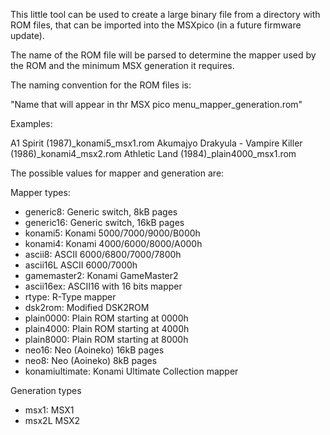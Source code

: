 This little tool can be used to create a large binary file from a directory with ROM files, that can be imported into the MSXpico (in a future firmware update).

The name of the ROM file will be parsed to determine the mapper used by the ROM and the minimum MSX generation it requires.

The naming convention for the ROM files is:

"Name that will appear in thr MSX pico menu_mapper_generation.rom"

Examples:

A1 Spirit (1987)_konami5_msx1.rom
Akumajyo Drakyula - Vampire Killer (1986)_konami4_msx2.rom
Athletic Land (1984)_plain4000_msx1.rom

The possible values for mapper and generation are:

Mapper types:

- generic8:        Generic switch, 8kB pages
- generic16:       Generic switch, 16kB pages
- konami5:         Konami 5000/7000/9000/B000h
- konami4:         Konami 4000/6000/8000/A000h
- ascii8:          ASCII 6000/6800/7000/7800h
- ascii16L         ASCII 6000/7000h
- gamemaster2:     Konami GameMaster2
- ascii16ex:       ASCII16 with 16 bits mapper
- rtype:           R-Type mapper
- dsk2rom:         Modified DSK2ROM
- plain0000:       Plain ROM starting at 0000h
- plain4000:       Plain ROM starting at 4000h
- plain8000:       Plain ROM starting at 8000h
- neo16:           Neo (Aoineko) 16kB pages
- neo8:            Neo (Aoineko) 8kB pages
- konamiultimate:  Konami Ultimate Collection mapper

Generation types
- msx1:            MSX1
- msx2L            MSX2
